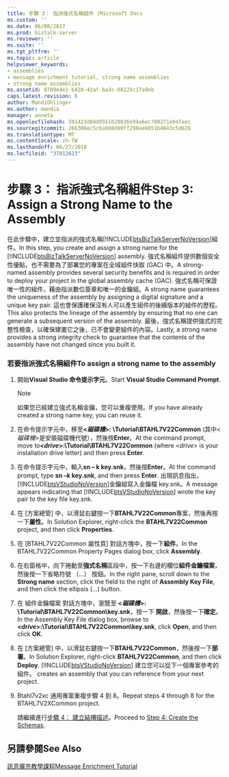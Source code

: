 ```yaml
---
title: 步驟 3： 指派強式名稱組件 |Microsoft Docs
ms.custom: ''
ms.date: 06/08/2017
ms.prod: biztalk-server
ms.reviewer: ''
ms.suite: ''
ms.tgt_pltfrm: ''
ms.topic: article
helpviewer_keywords:
- assemblies
- message enrichment tutorial, strong name assemblies
- strong name assemblies
ms.assetid: 8709e4e1-b428-42af-ba3c-08225c17a9eb
caps.latest.revision: 6
author: MandiOhlinger
ms.author: mandia
manager: anneta
ms.openlocfilehash: 591423d04d8551620036e94a6ec780271e04feec
ms.sourcegitcommit: 266308ec5c6a9d8d80ff298ee6051b4843c5d626
ms.translationtype: MT
ms.contentlocale: zh-TW
ms.lasthandoff: 06/27/2018
ms.locfileid: "37012623"
---
```

# <a name="step-3-assign-a-strong-name-to-the-assembly"></a><span data-ttu-id="c543a-102">步驟 3： 指派強式名稱組件</span><span class="sxs-lookup"><span data-stu-id="c543a-102">Step 3: Assign a Strong Name to the Assembly</span></span>
<span data-ttu-id="c543a-103">在此步驟中，建立並指派的強式名稱[!INCLUDE[btsBizTalkServerNoVersion](../../includes/btsbiztalkservernoversion-md.md)]組件。</span><span class="sxs-lookup"><span data-stu-id="c543a-103">In this step, you create and assign a strong name for the [!INCLUDE[btsBizTalkServerNoVersion](../../includes/btsbiztalkservernoversion-md.md)] assembly.</span></span> <span data-ttu-id="c543a-104">強式名稱組件提供數個安全性優點，也不需要為了部署您的專案在全域組件快取 (GAC) 中。</span><span class="sxs-lookup"><span data-stu-id="c543a-104">A strong-named assembly provides several security benefits and is required in order to deploy your project in the global assembly cache (GAC).</span></span> <span data-ttu-id="c543a-105">強式名稱可保證唯一性的組件，藉由指派數位簽章和唯一的金鑰組。</span><span class="sxs-lookup"><span data-stu-id="c543a-105">A strong name guarantees the uniqueness of the assembly by assigning a digital signature and a unique key pair.</span></span> <span data-ttu-id="c543a-106">這也會保護確保沒有人可以產生組件的後續版本的組件的歷程。</span><span class="sxs-lookup"><span data-stu-id="c543a-106">This also protects the lineage of the assembly by ensuring that no one can generate a subsequent version of the assembly.</span></span> <span data-ttu-id="c543a-107">最後，強式名稱提供強式的完整性檢查，以確保建置它之後，已不會變更組件的內容。</span><span class="sxs-lookup"><span data-stu-id="c543a-107">Lastly, a strong name provides a strong integrity check to guarantee that the contents of the assembly have not changed since you built it.</span></span>  
  
### <a name="to-assign-a-strong-name-to-the-assembly"></a><span data-ttu-id="c543a-108">若要指派強式名稱組件</span><span class="sxs-lookup"><span data-stu-id="c543a-108">To assign a strong name to the assembly</span></span>  
  
1. <span data-ttu-id="c543a-109">開始**Visual Studio 命令提示字元**。</span><span class="sxs-lookup"><span data-stu-id="c543a-109">Start **Visual Studio Command Prompt**.</span></span>  
  
   > [!NOTE]
   >  <span data-ttu-id="c543a-110">如果您已經建立強式名稱金鑰，您可以重複使用。</span><span class="sxs-lookup"><span data-stu-id="c543a-110">If you have already created a strong name key, you can reuse it.</span></span>  
  
2. <span data-ttu-id="c543a-111">在命令提示字元中，移至<strong>\<*磁碟機*\>: \Tutorial\BTAHL7V22Common</strong> (其中\<*磁碟機*\>是安裝磁碟機代號），然後按**Enter**。</span><span class="sxs-lookup"><span data-stu-id="c543a-111">At the command prompt, move to<strong>\<*drive*\>:\Tutorial\BTAHL7V22Common</strong> (where \<*drive*\> is your installation drive letter) and then press **Enter**.</span></span>  
  
3. <span data-ttu-id="c543a-112">在命令提示字元中，輸入**sn – k key.snk**，然後按**Enter**。</span><span class="sxs-lookup"><span data-stu-id="c543a-112">At the command prompt, type **sn –k key.snk**, and then press **Enter**.</span></span> <span data-ttu-id="c543a-113">出現訊息指出，[!INCLUDE[btsVStudioNoVersion](../../includes/btsvstudionoversion-md.md)]金鑰組寫入金鑰檔 key.snk。</span><span class="sxs-lookup"><span data-stu-id="c543a-113">A message appears indicating that [!INCLUDE[btsVStudioNoVersion](../../includes/btsvstudionoversion-md.md)] wrote the key pair to the key file key.snk.</span></span>  
  
4. <span data-ttu-id="c543a-114">在 [方案總管] 中，以滑鼠右鍵按一下**BTAHL7V22Common**專案，然後再按一下**屬性**。</span><span class="sxs-lookup"><span data-stu-id="c543a-114">In Solution Explorer, right-click the **BTAHL7V22Common** project, and then click **Properties**.</span></span>  
  
5. <span data-ttu-id="c543a-115">在 [BTAHL7V22Common 屬性頁] 對話方塊中，按一下**組件**。</span><span class="sxs-lookup"><span data-stu-id="c543a-115">In the BTAHL7V22Common Property Pages dialog box, click **Assembly**.</span></span>  
  
6. <span data-ttu-id="c543a-116">在右窗格中，向下捲動至**強式名稱**區段中，按一下右邊的欄位**組件金鑰檔案**，然後按一下省略符號 （...） 按鈕。</span><span class="sxs-lookup"><span data-stu-id="c543a-116">In the right pane, scroll down to the **Strong name** section, click the field to the right of **Assembly Key File**, and then click the ellipsis (…) button.</span></span>  
  
7. <span data-ttu-id="c543a-117">在 組件金鑰檔案 對話方塊中，瀏覽至 **\<*磁碟機*\>: \Tutorial\BTAHL7V22Common\key.snk**，按一下 **開啟**，然後按一下**確定**。</span><span class="sxs-lookup"><span data-stu-id="c543a-117">In the Assembly Key File dialog box, browse to **\<*drive*\>:\Tutorial\BTAHL7V22Common\key.snk**, click **Open**, and then click **OK**.</span></span>  
  
8. <span data-ttu-id="c543a-118">在 [方案總管] 中，以滑鼠右鍵按一下**BTAHL7V22Common**，然後按一下**部署**。</span><span class="sxs-lookup"><span data-stu-id="c543a-118">In Solution Explorer, right-click **BTAHL7V22Common**, and then click **Deploy**.</span></span> [!INCLUDE[btsVStudioNoVersion](../../includes/btsvstudionoversion-md.md)]<span data-ttu-id="c543a-119"> 建立您可以從下一個專案參考的組件。</span><span class="sxs-lookup"><span data-stu-id="c543a-119"> creates an assembly that you can reference from your next project.</span></span>  
  
9. <span data-ttu-id="c543a-120">Btahl7v2xc 通用專案重複步驟 4 到 8。</span><span class="sxs-lookup"><span data-stu-id="c543a-120">Repeat steps 4 through 8 for the BTAHL7V2XCommon project.</span></span>  
  
   <span data-ttu-id="c543a-121">請繼續進行[步驟 4： 建立結構描述](../../adapters-and-accelerators/accelerator-hl7/step-4-create-the-schemas.md)。</span><span class="sxs-lookup"><span data-stu-id="c543a-121">Proceed to [Step 4: Create the Schemas](../../adapters-and-accelerators/accelerator-hl7/step-4-create-the-schemas.md).</span></span>  
  
## <a name="see-also"></a><span data-ttu-id="c543a-122">另請參閱</span><span class="sxs-lookup"><span data-stu-id="c543a-122">See Also</span></span>  
 [<span data-ttu-id="c543a-123">訊息擴充教學課程</span><span class="sxs-lookup"><span data-stu-id="c543a-123">Message Enrichment Tutorial</span></span>](../../adapters-and-accelerators/accelerator-hl7/message-enrichment-tutorial.md)